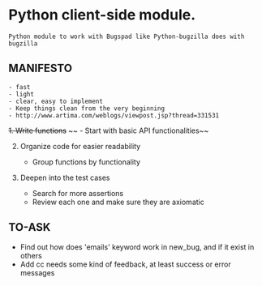 Python client-side module.
==========================

    Python module to work with Bugspad like Python-bugzilla does with bugzilla


MANIFESTO
---------

    - fast
    - light
    - clear, easy to implement
    - Keep things clean from the very beginning
    - http://www.artima.com/weblogs/viewpost.jsp?thread=331531


~~1. Write functions~~
   ~~ - Start with basic API functionalities~~

2. Organize code for easier readability
    - Group functions by functionality

3. Deepen into the test cases
    - Search for more assertions
    - Review each one and make sure they are axiomatic


TO-ASK
------

- Find out how does 'emails' keyword work in new_bug, and if it exist in others
- Add cc needs some kind of feedback, at least success or error messages
